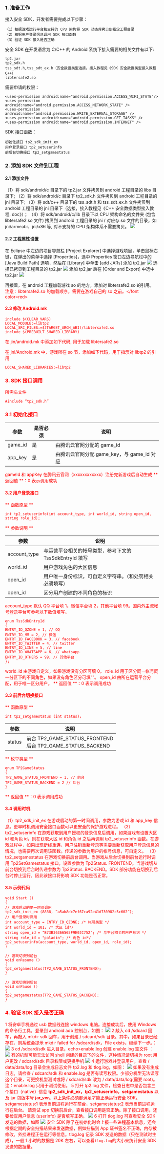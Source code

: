 ### 1. 准备工作
接入安全 SDK，开发者需要完成以下步骤：
```
（1）根据游戏运行平台和支持的 CPU 架构将 SDK 动态库拷贝到指定工程目录
（2）根据用户登录信息调用 SDK 接口函数
（3）验证 SDK 接入是否正确
```

安全 SDK 在开发语言为 C/C++ 的 Android 系统下接入需要的相关文件有以下:
```
tp2.jar
tp2_sdk.h
tss_sdt.h,tss_sdt_ex.h（安全数据类型选接，接入教程见《SDK 安全数据类型接入教程 C++）
libtersafe2.so
```

需要申请的权限：
```
<uses-permission android:name="android.permission.ACCESS_WIFI_STATE"/>
<uses-permission android:name="android.permission.ACCESS_NETWORK_STATE" />
<uses-permission android:name="android.permission.WRITE_EXTERNAL_STORAGE" />
<uses-permission android:name="android.permission.GET_TASKS" />
<uses-permission android:name="android.permission.INTERNET" />
```

SDK 接口函数：
```
初始化接口 tp2_sdk_init_ex
用户登录接口 tp2_setuserinfo
前后台切换接口 tp2_setgamestatus
```

### 2. 添加 SDK 文件到工程
#### 2.1 添加文件
（1）将 sdk/android/c 目录下的 tp2.jar 文件拷贝到 android 工程目录的 libs 目录下;
（2）将 sdk/android/c 目录下 tp2_sdk.h 文件拷贝到 android 工程目录的 jni 目录下;
（3）将 sdt/c++ 目录下的 tss_sdt.h 和 tss_sdt_ex.h 文件拷贝到 android 工程目录的 jni 目录下（选接，接入教程见《C++ 安全数据类型接入教程. doc》）；
（4）将 sdk/android/c/lib 目录下以 CPU 架构命名的文件夹 (包含 libtersafe2.so 文件) 拷贝到 android 工程目录的 jni / 对应存 so 文件的目录，如 jni/armeabi、jni/x86 等, 对不支持的 CPU 架构体系不需要拷贝。
![](https://mc.qcloudimg.com/static/img/5c0861221c69ff2a296717b48223b614/image.png)

#### 2.2 工程属性设置
在 Eclipse 中左边的项目导航栏 [Project Explorer] 中选择游戏项目，单击鼠标右键，在弹出的菜单中选择 [Properties]，选中 Properties 窗口左边导航栏中的[Java Build Path] 选项，然后在 [Library] 中单击 [add JARs] 添加 tp2.jar
![](https://mc.qcloudimg.com/static/img/2b038746f019e439ef5bbdb473ab16b2/image.png)
	 选择已拷贝到工程目录的 tp2.jar
![](https://mc.qcloudimg.com/static/img/b48aeb6b30b9c689ca5e56357a0c72b3/image.png)
添加 tp2.jar 后在 [Order and Export] 中选中 tp2.jar
![](https://mc.qcloudimg.com/static/img/e19cbe55f0997e7bdb68eeef275a1fb4/image.png)


再接着，在 android 工程加载游戏 so 的地方，添加对 libtersafe2.so 的引用。
<font color=red> 注意：libtersafe2.so 的加载顺序，需要在游戏自己的 so 之前。</font color=red>

#### 2.3 修改 Android.mk
```
include $(CLEAR_VARS)
LOCAL_MODULE:=libtp2
LOCAL_SRC_FILES:=$(TARGET_ARCH_ABI)/libtersafe2.so
include $(PREBUILT_SHARED_LIBRARY)
```

在 jin/android.mk 中添加如下代码, 用于加载 libtersafe2.so

在 jni/Android.mk 中，游戏所在 so 节，添加如下代码，用于指示对 libtp2 的引用
```
LOCAL_SHARED_LIBRARIES:=libtp2
```

### 3. SDK 接口调用
所需头文件
```
#include “tp2_sdk.h”
```

### 3.1 初始化接口


| 参数 | 是否必须 | 说明 |
|---------|---------|---------|
| game_id | 是 | 由腾讯云官网分配的 game_id  |
| app_key | 是 | 由腾讯云官网分配 game_key，与 game_id 对应  |


gameId 和 appKey 在腾讯云官网（xxxxxxxxxxxx）注册完新游戏后自动生成
** 返回值 **：0 表示调用成功

#### 3.2 用户登录接口
** 函数原型 **
```
int tp2_setuserinfo(int account_type, int world_id, string open_id, string role_id);
```

** 参数说明 **


| 参数 | 说明 |
|---------|---------|
| account_type | 与运营平台相关的帐号类型，参考下文的 TssSdkEntryId 填写 |
| world_id | 用户游戏角色的大区信息 |
| open_id | 用户唯一身份标识，可自定义字符串。（和处罚相关必须填写） |
| open_id | 区分用户创建的不同角色的标识 |

account_type 默认 QQ 平台填 1，微信平台填 2，其他平台填 99。国内外主流帐号登录平台可参考以下数值填写。
```
enum TssSdkEntryId
{
ENTRY_ID_QZONE = 1, // QQ
ENTRY_ID_MM = 2, // 微信
ENTRT_ID_FACEBOOK = 3, // facebook
ENTRY_ID_TWITTER = 4, // twitter
ENTRY_ID_LINE = 5, // line
ENTRY_ID_WHATSAPP = 6, // whatsapp
ENTRY_ID_OTHERS = 99, // 其他平台
};
```
world_id 由游戏自定义，如果游戏没有分区可填 0。
role_id 用于区分同一帐号同一分区下的不同角色，如果没有角色区分可填””。
open_id 由所在运营平台分配，用于唯一区分用户。
** 返回值 **：0 表示调用成功

#### 3.3 前后台切换接口
** 函数原型 **
```
int tp2_setgamestatus (int status);
```

| 参数 | 说明 |
|---------|---------|
| status | 前台 TP2_GAME_STATUS_FRONTEND<br> 后台 TP2_GAME_STATUS_BACKEND |

** 枚举类型 **
```
enum TP2GameStatus
{
TP2_GAME_STATUS_FRONTEND = 1, // 前台
TP2_GAME_STATUS_BACKEND = 2 // 后台
}
```

** 返回值 **：0 表示调用成功

#### 3.4 调用时机
（1）tp2_sdk_init_ex 在游戏启动的第一时间调用，参数为游戏 id 和 app_key 信息。更早时机调用安全接口函数可以更安全的保护游戏进程。
（2）tp2_setuserinfo 在游戏获取到用户授权的登录信息后调用，如果游戏有设置大区 id 和角色 id，则在获取大区 id 和角色 id 之后再调用 tp2_setuserinfo 函数。在游戏过程中，如果出现断线重连，用户注销重新登录等需要重新获取用户登录信息的情况，也需要再次调用该函数。传递的参数为用户的帐号信息，可自定义。
（3）tp2_setgamestatus 在游戏切换前后台调用。当游戏从后台切换到前台运行时调用 Tp2SetGamestatus 接口，设置参数为 Tp2Status. FRONTEND。当游戏切从前台切换到后台时传递参数为 Tp2Status. BACKEND。SDK 部分功能在切换到后台时停止运行，因此该接口将影响 SDK 功能是否正常。

#### 3.5 示例代码
```
void Start ()
{
// 游戏启动的第一时间调用
tp2_sdk_init_ex (8888, “a5ab8dc7ef67ca92e41d730982c5c602”);
// 用户登录时调用
int account_type = ENTRY_ID_QZONE; /* 帐号类型 */
int world_id = 101; /* 大区 id*/
string open_id = "B73B36366565F9E02C752"; /* 与平台相关的用户标识 */
string role_id = "paladin"; /* 角色 id*/
tp2_setuserinfo(account_type, world_id, open_id, role_id);
}

// 游戏切换到前台
void onResume ()
{
tp2_setgamestatus(TP2_GAME_STATUS_FRONTEND);
}

// 游戏切换到后台
void onPause ()
{
tp2_setgamestatus(TP2_GAME_STATUS_BACKEND);
}
```

### 4. 验证 SDK 接入是否正确
1 将安卓手机通过 usb 数据线连接 windows 电脑。连接成功后，使用 Windows 的命令行工具，登录到 android adb 控制台，如图：
![](https://mc.qcloudimg.com/static/img/091f2d44b4862e843748fdd9655e9914/image.png)
2 敲入 cd /sdcard 回车，再敲入 mkdir sdk 回车，用于创建 / sdcard/sdk 目录。其中，如果目录已经存在，则系统会提示 mkdir failed for /sdcard/sdk，File exists，继续下一步。：
![](https://mc.qcloudimg.com/static/img/748c74c2ef3f5bec2a650f3d8eb0bdc6/image.png)
3 cd /sdcard/sdk 进入目录，echo>enable.log 创建 enable.log 空文件 ：
![](https://mc.qcloudimg.com/static/img/26aa6733a77a4c2625d131cddba47b89/image.png)
有的机型可能无法访问 shell 创建的目录下的文件，这种情况请切换为 root 用户更改 / sdcard/sdk 目录权限或更换手机
![](https://mc.qcloudimg.com/static/img/91cd8bb85e88eede943d47570a792c35/image.png)
4 运行游戏并登录用户，查看 / data/data/log 目录会生成日志文件 tp2.log 和 tlog.log，如图：
![](https://mc.qcloudimg.com/static/img/3ce91cbdb15cdb72998fbfcc2bdf074e/image.png)
如果没有生成日志，请检查 / sdcard/sdk 和 enable.log 是否有读写权限。少部分机型无法读写这个目录，可更换机型测试或将 / sdcard/sdk 改为 / data/data/log(需要 root)。
注：enable.log 只用于测试使用。
5 打开 tp2.log 文件，检查日志中是否包含三个接口（native）信息 **tp2_sdk_init_ex，tp2_setuserinfo，setgamestatus** 以及 jar 包版本号 **jar_ver**。以上条件必须都满足才能正确运行安全 SDK。setgamestatus:1 表示当前进程运行在前台，setgamestatus:2 表示当前进程运行在后台。
请测试 app 切换前后台，查看接口调用是否正确。除了接口调用，还要检查用户信息 (userinfo) 是否填写正确。
![](https://mc.qcloudimg.com/static/img/75eef4a35cf89e8e1d02be304403377b/image.png)
6 打开 tlog.log 可查看安全 SDK 发送的数据，如图
![](https://mc.qcloudimg.com/static/img/50526870e79bb4d21d5b5bb0c333f86f/image.png)
安全 SDK 除了在初始化时会上报一些进程基本信息，还会根据定期的安全扫描结果来发送数据，例如扫描到 App 证书签名不正确，内存被修改，外挂进程正在运行等信息。tlog.log 记录 SDK 发送的数据（只在测试时生成），一般 1 小时的数据是 20K 左右，可以查看``tlog.log``的大小来统计安全 SDK 发送的数据量。

